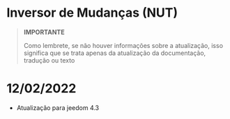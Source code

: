 # Inversor de Mudanças (NUT)

>**IMPORTANTE**
>
>Como lembrete, se não houver informações sobre a atualização, isso significa que se trata apenas da atualização da documentação, tradução ou texto

# 12/02/2022

- Atualização para jeedom 4.3
